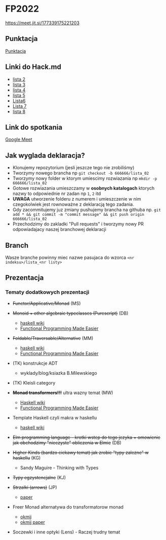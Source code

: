 # FP2022
https://meet.jit.si/177339175221203

## Punktacja

[Punktacja](points.md)

## Linki do Hack.md

- [lista 2](https://hackmd.io/n3PDESuQRqerXNGPm6ZEuQ)
- [lista 3](https://hackmd.io/ubxCRB5UROqu1ZCUn5vYCw)
- [lista 4](https://hackmd.io/WMlK86sRTZKdaoojgTHEcA)
- [lista 5](https://hackmd.io/itbyQUFKSo68b1vOqdeseA)
- [Lista6](https://hackmd.io/BzBNxwE_TZOUkU_E0EbWug)
- [Lista 7](https://hackmd.io/_IVrUws1QRekAJEyCy9LCg)
- [lista 8](https://hackmd.io/dcAvZXhiQJ6cnJGUj5ZXEQ)

## Link do spotkania

[Google Meet](https://meet.google.com/zse-gjvv-nin)

## Jak wyglada deklaracja?

- Klonujemy repozytorium (jesli jeszcze tego nie zrobiliśmy)
- Tworzymy nowego brancha np `git checkout -b 666666/lista_02`
- Tworzymy nowy folder w ktorym umiescimy rozwiazania np `mkdir -p 666666/lista_02`
- Gotowe rozwiazania umieszczamy w **osobnych katalogach** ktorych nazwy to odpowiednie nr zadan np `1`, `2` itd
- **UWAGA** utworzenie folderu z numerem i umieszczenie w nim czegokolwiek jest rownoważne z deklaracją tego zadania.
- Gdy zacommitujemy juz zmiany pushujemy brancha na githuba np. `git add * && git commit -m "commit message" && git push origin 666666/lista_02`
- Przechodzimy do zakladki "Pull requests" i tworzymy nowy PR odpowiadajacy naszej branchowej deklaracji

## Branch

Wasze branche powinny miec nazwe pasujaca do wzorca `<nr indeksu>/lista_<nr listy>`

## Prezentacja
 ### Tematy dodatkowych prezentacji
 + ~~Functor/Applicative/Monad~~ (MS)
 + ~~Monoid + other algebraic typeclasses (Purescript)~~ (DB)
    - [haskell wiki](https://en.wikibooks.org/wiki/Haskell/Monoids)
    - [Functional Programming Made Easier](https://libgen.li/edition.php?id=140734530)
 + ~~Foldable/Traversable/Alternative~~ (MM)
    - [haskell wiki](https://en.wikibooks.org/wiki/Haskell/Foldable)
    - [Functional Programming Made Easier](https://libgen.li/edition.php?id=140734530)
+ (TK) konstrukcje ADT
    - wyklady/blog/ksiazka B.Milewskiego

+ (TK) Kleisli category
+ ~~__Monad transformers!!!__~~ ultra wazny temat (MW)
    - [Haskell wiki](https://en.wikibooks.org/wiki/Haskell/Monad_transformers)
    - [Functional Programming Made Easier](https://libgen.li/edition.php?id=140734530)
+ Template Haskell czyli makra w haskellu
    - [haskell wiki](https://wiki.haskell.org/Template_Haskell)
+ ~~Elm programming language - krotki wstep do tego jezyka + omowienie jak obchodzimy "nieczyste" obliczenia w Elmie~~ (DB)
+ ~~Higher Kinds (bardzo ciekawy temat) jak zrobic "typy zalezne" w haskellu~~ (KG)
    - Sandy Maguire - Thinking with Types
+ ~~Typy egzystencjalne~~ (KJ)
+ ~~Strzalki (arrows)~~ (JP)
    - [paper](http://www.cse.chalmers.se/~rjmh/afp-arrows.pdf)
+ Freer Monad alternatywa do transformatorow monad
    - [okmij](https://okmij.org/ftp/Haskell/extensible/)
    - [okmij paper](https://okmij.org/ftp/Haskell/extensible/more.pdf)
+ Soczewki i inne optyki (Lens) - Raczej trudny temat
